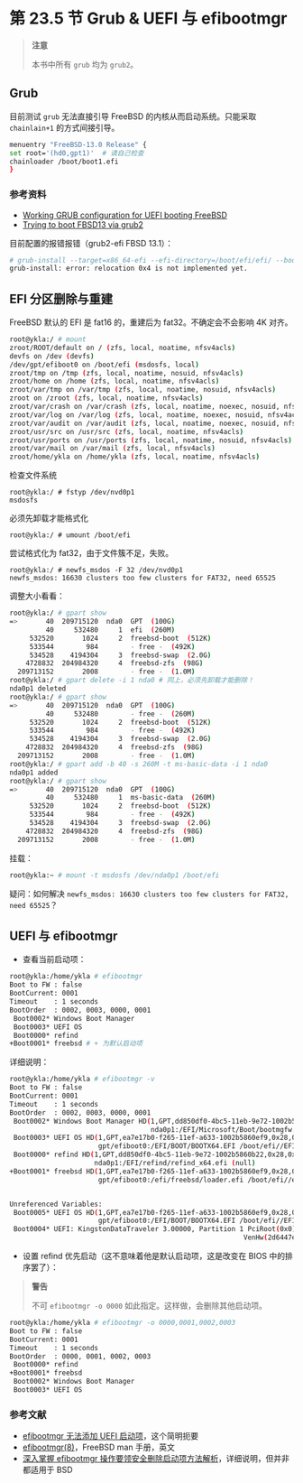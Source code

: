 # 第 23.5 节 Grub & UEFI 与 efibootmgr

> **注意**
>
> 本书中所有 `grub` 均为 `grub2`。

## Grub

目前测试 `grub` 无法直接引导 FreeBSD 的内核从而启动系统。只能采取 `chainlain+1` 的方式间接引导。

```sh
menuentry "FreeBSD-13.0 Release" {
set root='(hd0,gpt1)'  # 请自己检查
chainloader /boot/boot1.efi
}
```

### 参考资料

- [Working GRUB configuration for UEFI booting FreeBSD](https://unix.stackexchange.com/questions/354260/working-grub-configuration-for-uefi-booting-freebsd)
- [Trying to boot FBSD13 via grub2](https://www.reddit.com/r/freebsd/comments/q4qgq9/trying_to_boot_fbsd13_via_grub2/)

目前配置的报错报错（grub2-efi FBSD 13.1）：

```sh
# grub-install --target=x86_64-efi --efi-directory=/boot/efi/efi/ --bootloader-id=grub --boot-directory=/boot/ --modules="part_gpt part_msdos bsd zfs"
grub-install: error: relocation 0x4 is not implemented yet.
```

## EFI 分区删除与重建

FreeBSD 默认的 EFI 是 fat16 的，重建后为 fat32。不确定会不会影响 4K 对齐。


```sh
root@ykla:/ # mount
zroot/ROOT/default on / (zfs, local, noatime, nfsv4acls)
devfs on /dev (devfs)
/dev/gpt/efiboot0 on /boot/efi (msdosfs, local)
zroot/tmp on /tmp (zfs, local, noatime, nosuid, nfsv4acls)
zroot/home on /home (zfs, local, noatime, nfsv4acls)
zroot/var/tmp on /var/tmp (zfs, local, noatime, nosuid, nfsv4acls)
zroot on /zroot (zfs, local, noatime, nfsv4acls)
zroot/var/crash on /var/crash (zfs, local, noatime, noexec, nosuid, nfsv4acls)
zroot/var/log on /var/log (zfs, local, noatime, noexec, nosuid, nfsv4acls)
zroot/var/audit on /var/audit (zfs, local, noatime, noexec, nosuid, nfsv4acls)
zroot/usr/src on /usr/src (zfs, local, noatime, nfsv4acls)
zroot/usr/ports on /usr/ports (zfs, local, noatime, nosuid, nfsv4acls)
zroot/var/mail on /var/mail (zfs, local, nfsv4acls)
zroot/home/ykla on /home/ykla (zfs, local, noatime, nfsv4acls)
```
检查文件系统
```
root@ykla:/ # fstyp /dev/nvd0p1
msdosfs
```

必须先卸载才能格式化

```
root@ykla:/ # umount /boot/efi
```
尝试格式化为 fat32，由于文件簇不足，失败。
```
root@ykla:/ # newfs_msdos -F 32 /dev/nvd0p1
newfs_msdos: 16630 clusters too few clusters for FAT32, need 65525
```

调整大小看看：

```sh
root@ykla:/ # gpart show
=>       40  209715120  nda0  GPT  (100G)
         40     532480     1  efi  (260M)
     532520       1024     2  freebsd-boot  (512K)
     533544        984        - free -  (492K)
     534528    4194304     3  freebsd-swap  (2.0G)
    4728832  204984320     4  freebsd-zfs  (98G)
  209713152       2008        - free -  (1.0M)
root@ykla:/ # gpart delete -i 1 nda0 # 同上，必须先卸载才能删除！
nda0p1 deleted
root@ykla:/ # gpart show
=>       40  209715120  nda0  GPT  (100G)
         40     532480        - free -  (260M)
     532520       1024     2  freebsd-boot  (512K)
     533544        984        - free -  (492K)
     534528    4194304     3  freebsd-swap  (2.0G)
    4728832  204984320     4  freebsd-zfs  (98G)
  209713152       2008        - free -  (1.0M)
root@ykla:/ # gpart add -b 40 -s 260M -t ms-basic-data -i 1 nda0
nda0p1 added
root@ykla:/ # gpart show
=>       40  209715120  nda0  GPT  (100G)
         40     532480     1  ms-basic-data  (260M)
     532520       1024     2  freebsd-boot  (512K)
     533544        984        - free -  (492K)
     534528    4194304     3  freebsd-swap  (2.0G)
    4728832  204984320     4  freebsd-zfs  (98G)
  209713152       2008        - free -  (1.0M)
```

挂载：

```sh
root@ykla:~ # mount -t msdosfs /dev/nda0p1 /boot/efi
```

疑问：如何解决 `newfs_msdos: 16630 clusters too few clusters for FAT32, need 65525`？


## UEFI 与 efibootmgr

- 查看当前启动项：

```sh
root@ykla:/home/ykla # efibootmgr
Boot to FW : false
BootCurrent: 0001
Timeout    : 1 seconds
BootOrder  : 0002, 0003, 0000, 0001
 Boot0002* Windows Boot Manager
 Boot0003* UEFI OS
 Boot0000* refind
+Boot0001* freebsd # + 为默认启动项
```

详细说明：

```sh
root@ykla:/home/ykla # efibootmgr -v
Boot to FW : false
BootCurrent: 0001
Timeout    : 1 seconds
BootOrder  : 0002, 0003, 0000, 0001
 Boot0002* Windows Boot Manager HD(1,GPT,dd850df0-4bc5-11eb-9e72-1002b5860b22,0x28,0x8a7d8)/File(\EFI\Microsoft\Boot\bootmgfw.efi)
                                   nda0p1:/EFI/Microsoft/Boot/bootmgfw.efi (null)
 Boot0003* UEFI OS HD(1,GPT,ea7e17b0-f265-11ef-a633-1002b5860ef9,0x28,0x82000)/File(\EFI\BOOT\BOOTX64.EFI)
                      gpt/efiboot0:/EFI/BOOT/BOOTX64.EFI /boot/efi//EFI/BOOT/BOOTX64.EFI
 Boot0000* refind HD(1,GPT,dd850df0-4bc5-11eb-9e72-1002b5860b22,0x28,0x8a7d8)/File(\EFI\refind\refind_x64.efi)
                     nda0p1:/EFI/refind/refind_x64.efi (null)
+Boot0001* freebsd HD(1,GPT,ea7e17b0-f265-11ef-a633-1002b5860ef9,0x28,0x82000)/File(\efi\freebsd\loader.efi)
                      gpt/efiboot0:/efi/freebsd/loader.efi /boot/efi//efi/freebsd/loader.efi


Unreferenced Variables:
 Boot0005* UEFI OS HD(1,GPT,ea7e17b0-f265-11ef-a633-1002b5860ef9,0x28,0x82000)/File(\EFI\BOOT\BOOTX64.EFI)
                      gpt/efiboot0:/EFI/BOOT/BOOTX64.EFI /boot/efi//EFI/BOOT/BOOTX64.EFI
 Boot0004* UEFI: KingstonDataTraveler 3.00000, Partition 1 PciRoot(0x0)/Pci(0x14,0x0)/USB(0x2,0x0)/HD(1,MBR,0x90909090,0x1,0x10418)
                                                          VenHw(2d6447ef-3bc9-41a0-ac19-4d51d01b4ce6,4500300044003500350045004100350033003500390043003100370035003000390038003900420030003700460036000000)


```

- 设置 refind 优先启动（这不意味着他是默认启动项，这是改变在 BIOS 中的排序罢了）：

>**警告**
>
>不可 `efibootmgr -o 0000` 如此指定。这样做，会删除其他启动项。

```sh
root@ykla:/home/ykla # efibootmgr -o 0000,0001,0002,0003
Boot to FW : false
BootCurrent: 0001
Timeout    : 1 seconds
BootOrder  : 0000, 0001, 0002, 0003
 Boot0000* refind
+Boot0001* freebsd
 Boot0002* Windows Boot Manager
 Boot0003* UEFI OS
```


### 参考文献

* [efibootmgr 无法添加 UEFI 启动项](https://bbs.archlinuxcn.org/viewtopic.php?id=12914)，这个简明扼要
* [efibootmgr(8)](https://man.freebsd.org/cgi/man.cgi?efibootmgr(8))，FreeBSD man 手册，英文
* [深入掌握 efibootmgr 操作要领安全删除启动项方法解析](https://my.oschina.net/emacs_8861834/blog/17450288)，详细说明，但并非都适用于 BSD
